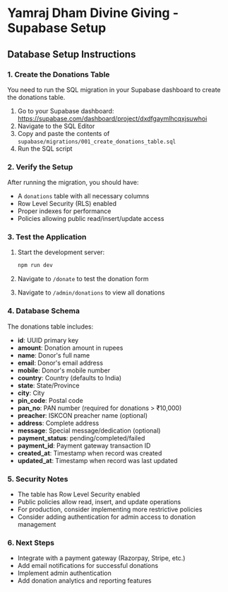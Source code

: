 # Yamraj Dham Divine Giving - Supabase Setup

## Database Setup Instructions

### 1. Create the Donations Table

You need to run the SQL migration in your Supabase dashboard to create the donations table.

1. Go to your Supabase dashboard: https://supabase.com/dashboard/project/dxdfgaymlhcqxjsuwhoi
2. Navigate to the SQL Editor
3. Copy and paste the contents of `supabase/migrations/001_create_donations_table.sql`
4. Run the SQL script

### 2. Verify the Setup

After running the migration, you should have:
- A `donations` table with all necessary columns
- Row Level Security (RLS) enabled
- Proper indexes for performance
- Policies allowing public read/insert/update access

### 3. Test the Application

1. Start the development server:
   ```bash
   npm run dev
   ```

2. Navigate to `/donate` to test the donation form
3. Navigate to `/admin/donations` to view all donations

### 4. Database Schema

The donations table includes:
- **id**: UUID primary key
- **amount**: Donation amount in rupees
- **name**: Donor's full name
- **email**: Donor's email address
- **mobile**: Donor's mobile number
- **country**: Country (defaults to India)
- **state**: State/Province
- **city**: City
- **pin_code**: Postal code
- **pan_no**: PAN number (required for donations > ₹10,000)
- **preacher**: ISKCON preacher name (optional)
- **address**: Complete address
- **message**: Special message/dedication (optional)
- **payment_status**: pending/completed/failed
- **payment_id**: Payment gateway transaction ID
- **created_at**: Timestamp when record was created
- **updated_at**: Timestamp when record was last updated

### 5. Security Notes

- The table has Row Level Security enabled
- Public policies allow read, insert, and update operations
- For production, consider implementing more restrictive policies
- Consider adding authentication for admin access to donation management

### 6. Next Steps

- Integrate with a payment gateway (Razorpay, Stripe, etc.)
- Add email notifications for successful donations
- Implement admin authentication
- Add donation analytics and reporting features
